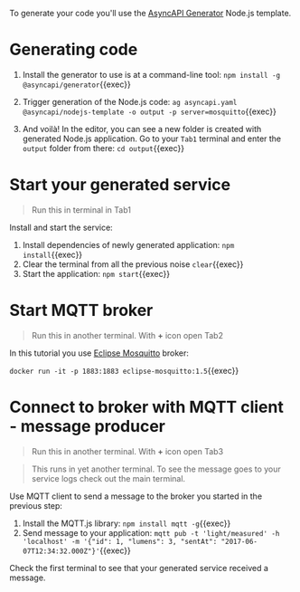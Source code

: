 To generate your code you'll use the [AsyncAPI Generator](https://github.com/asyncapi/generator) Node.js template.

# Generating code

1. Install the generator to use is at a command-line tool: `npm install -g @asyncapi/generator`{{exec}}

1. Trigger generation of the Node.js code: `ag asyncapi.yaml @asyncapi/nodejs-template -o output -p server=mosquitto`{{exec}}

1. And voilà! In the editor, you can see a new folder is created with generated Node.js application. Go to your `Tab1` terminal and enter the `output` folder from there: `cd output`{{exec}}

# Start your generated service

> Run this in terminal in Tab1

Install and start the service:

1. Install dependencies of newly generated application: `npm install`{{exec}}
1. Clear the terminal from all the previous noise `clear`{{exec}}
1. Start the application: `npm start`{{exec}}

# Start MQTT broker

> Run this in another terminal. With **+** icon open Tab2

In this tutorial you use [Eclipse Mosquitto](https://mosquitto.org/) broker:

`docker run -it -p 1883:1883 eclipse-mosquitto:1.5`{{exec}}

# Connect to broker with MQTT client - message producer

> Run this in another terminal. With **+** icon open Tab3

> This runs in yet another terminal. To see the message goes to your service logs check out the main terminal.

Use MQTT client to send a message to the broker you started in the previous step:

1. Install the MQTT.js library: `npm install mqtt -g`{{exec}}
1. Send message to your application: `mqtt pub -t 'light/measured' -h 'localhost' -m '{"id": 1, "lumens": 3, "sentAt": "2017-06-07T12:34:32.000Z"}'`{{exec}}

Check the first terminal to see that your generated service received a message. 